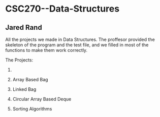 # CSC270--Data-Structures
## Jared Rand

All the projects we made in Data Structures. The proffesor provided the skeleton of the program and the test file, and we filled in most of the functions to make them work correctly.

The Projects:

 1.
 
 2. Array Based Bag
 
 3. Linked Bag
 
 4. Circular Array Based Deque
 
 5. Sorting Algorithms
